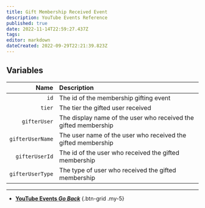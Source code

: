 ```yaml
---
title: Gift Membership Received Event
description: YouTube Events Reference
published: true
date: 2022-11-14T22:59:27.437Z
tags: 
editor: markdown
dateCreated: 2022-09-29T22:21:39.823Z
---
```


## Variables
Name | Description
----:|:------------
`id` | The id of the membership gifting event
`tier` | The tier the gifted user received
`gifterUser` | The display name of the user who received the gifted membership
`gifterUserName` | The user name of the user who received the gifted membership
`gifterUserId` | The id of the user who received the gifted membership
`gifterUserType` | The type of user who received the gifted membership

---

- [<i class="mdi mdi-chevron-left"></i>**YouTube Events *Go Back***](/en/Platforms/YouTube/Events)
{.btn-grid .my-5}